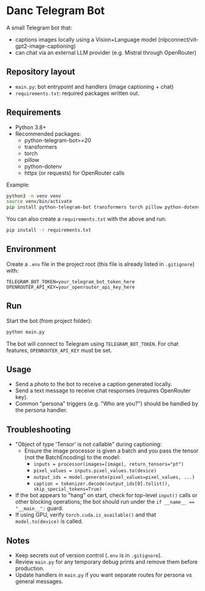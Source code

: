 # Danc Telegram Bot

A small Telegram bot that:
- captions images locally using a Vision+Language model (nlpconnect/vit-gpt2-image-captioning)
- can chat via an external LLM provider (e.g. Mistral through OpenRouter)

## Repository layout
- `main.py`: bot entrypoint and handlers (image captioning + chat)
- `requirements.txt`: required packages written out.

## Requirements
- Python 3.8+
- Recommended packages:
  - python-telegram-bot>=20
  - transformers
  - torch
  - pillow
  - python-dotenv
  - httpx (or requests) for OpenRouter calls

Example:
```bash
python3 -m venv venv
source venv/bin/activate
pip install python-telegram-bot transformers torch pillow python-dotenv httpx
```

You can also create a `requirements.txt` with the above and run:
```bash
pip install -r requirements.txt
```

## Environment
Create a `.env` file in the project root (this file is already listed in `.gitignore`) with:
```
TELEGRAM_BOT_TOKEN=your_telegram_bot_token_here
OPENROUTER_API_KEY=your_openrouter_api_key_here
```

## Run
Start the bot (from project folder):
```bash
python main.py
```
The bot will connect to Telegram using `TELEGRAM_BOT_TOKEN`. For chat features, `OPENROUTER_API_KEY` must be set.

## Usage
- Send a photo to the bot to receive a caption generated locally.
- Send a text message to receive chat responses (requires OpenRouter key).
- Common "persona" triggers (e.g. "Who are you?") should be handled by the persona handler.

## Troubleshooting
- "Object of type 'Tensor' is not callable" during captioning:
  - Ensure the image processor is given a batch and you pass the tensor (not the BatchEncoding) to the model:
    - `inputs = processor(images=[image], return_tensors="pt")`
    - `pixel_values = inputs.pixel_values.to(device)`
    - `output_ids = model.generate(pixel_values=pixel_values, ...)`
    - `caption = tokenizer.decode(output_ids[0].tolist(), skip_special_tokens=True)`
- If the bot appears to "hang" on start, check for top-level `input()` calls or other blocking operations; the bot should run under the `if __name__ == "__main__":` guard.
- If using GPU, verify `torch.cuda.is_available()` and that `model.to(device)` is called.

## Notes
- Keep secrets out of version control (`.env` is in `.gitignore`).
- Review `main.py` for any temporary debug prints and remove them before production.
- Update handlers in `main.py` if you want separate routes for persona vs general messages.
